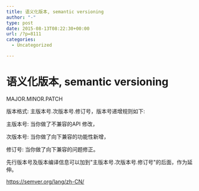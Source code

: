 ```yaml
---
title: 语义化版本, semantic versioning
author: "-"
type: post
date: 2015-08-13T08:22:30+00:00
url: /?p=8111
categories:
  - Uncategorized

---
```

# 语义化版本, semantic versioning
MAJOR.MINOR.PATCH

版本格式: 主版本号.次版本号.修订号，版本号递增规则如下: 

主版本号: 当你做了不兼容的API 修改，
  
次版本号: 当你做了向下兼容的功能性新增，
  
修订号: 当你做了向下兼容的问题修正。
  
先行版本号及版本编译信息可以加到"主版本号.次版本号.修订号"的后面，作为延伸。

https://semver.org/lang/zh-CN/